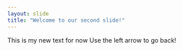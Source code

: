 ```yaml
---
layout: slide
title: "Welcome to our second slide!"
---
```

This is my new text for now
Use the left arrow to go back!
